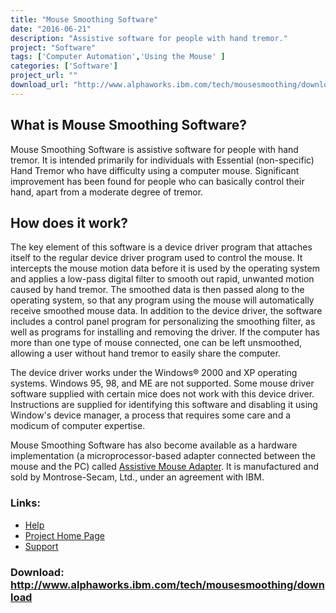 ```yaml
---
title: "Mouse Smoothing Software"
date: "2016-06-21"
description: "Assistive software for people with hand tremor."
project: "Software"
tags: ['Computer Automation','Using the Mouse' ]
categories: ['Software']
project_url: ""
download_url: "http://www.alphaworks.ibm.com/tech/mousesmoothing/download"
---
```

What is Mouse Smoothing Software? 
----------------------------------

Mouse Smoothing Software is assistive software for people with hand tremor. It is intended primarily for individuals with Essential (non-specific) Hand Tremor who have difficulty using a computer mouse. Significant improvement has been found for people who can basically control their hand, apart from a moderate degree of tremor.

How does it work?
-----------------

The key element of this software is a device driver program that attaches itself to the regular device driver program used to control the mouse. It intercepts the mouse motion data before it is used by the operating system and applies a low-pass digital filter to smooth out rapid, unwanted motion caused by hand tremor. The smoothed data is then passed along to the operating system, so that any program using the mouse will automatically receive smoothed mouse data. In addition to the device driver, the software includes a control panel program for personalizing the smoothing filter, as well as programs for installing and removing the driver. If the computer has more than one type of mouse connected, one can be left unsmoothed, allowing a user without hand tremor to easily share the computer.

The device driver works under the Windows® 2000 and XP operating systems. Windows 95, 98, and ME are not supported. Some mouse driver software supplied with certain mice does not work with this device driver. Instructions are supplied for identifying this software and disabling it using Window's device manager, a process that requires some care and a modicum of computer expertise.

Mouse Smoothing Software has also become available as a hardware implementation (a microprocessor-based adapter connected between the mouse and the PC) called <a _new="" href="" target="">Assistive Mouse Adapter</a>. It is manufactured and sold by Montrose-Secam, Ltd., under an agreement with IBM.

### Links:
- <a href="http://www.oatsoft.org/Software/mouse-smoothing-software/help">Help</a>
- <a href="http://www.alphaworks.ibm.com/tech/mousesmoothing">Project Home Page</a>
- <a href="http://www.alphaworks.ibm.com/tech/mousesmoothing/forum">Support</a>

### Download: http://www.alphaworks.ibm.com/tech/mousesmoothing/download 